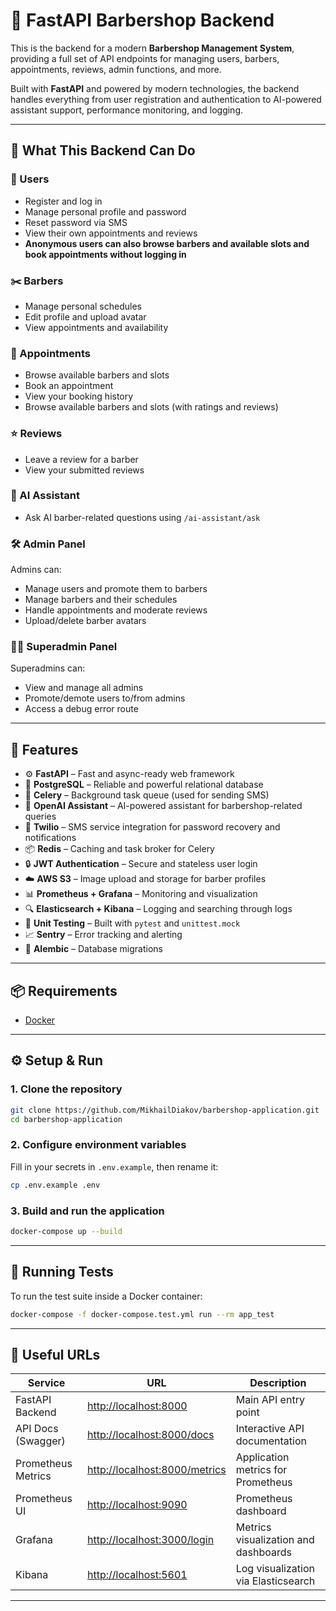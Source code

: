 # 💈 FastAPI Barbershop Backend

This is the backend for a modern **Barbershop Management System**, providing a full set of API endpoints for managing users, barbers, appointments, reviews, admin functions, and more.

Built with **FastAPI** and powered by modern technologies, the backend handles everything from user registration and authentication to AI-powered assistant support, performance monitoring, and logging.

---

## 🎯 What This Backend Can Do

### 👤 Users

- Register and log in
- Manage personal profile and password
- Reset password via SMS
- View their own appointments and reviews
- **Anonymous users can also browse barbers and available slots and book appointments without logging in**

### ✂️ Barbers

- Manage personal schedules
- Edit profile and upload avatar
- View appointments and availability

### 📅 Appointments

- Browse available barbers and slots
- Book an appointment
- View your booking history
- Browse available barbers and slots (with ratings and reviews)

### ⭐ Reviews

- Leave a review for a barber
- View your submitted reviews

### 🤖 AI Assistant

- Ask AI barber-related questions using `/ai-assistant/ask`

### 🛠 Admin Panel

Admins can:

- Manage users and promote them to barbers
- Manage barbers and their schedules
- Handle appointments and moderate reviews
- Upload/delete barber avatars

### 🧑‍💼 Superadmin Panel

Superadmins can:

- View and manage all admins
- Promote/demote users to/from admins
- Access a debug error route

---

## 🚀 Features

- ⚙️ **FastAPI** – Fast and async-ready web framework
- 🐘 **PostgreSQL** – Reliable and powerful relational database
- 🧵 **Celery** – Background task queue (used for sending SMS)
- 🧠 **OpenAI Assistant** – AI-powered assistant for barbershop-related queries
- 📲 **Twilio** – SMS service integration for password recovery and notifications
- 📦 **Redis** – Caching and task broker for Celery
- 🔒 **JWT Authentication** – Secure and stateless user login
- ☁️ **AWS S3** – Image upload and storage for barber profiles
- 📊 **Prometheus + Grafana** – Monitoring and visualization
- 🔍 **Elasticsearch + Kibana** – Logging and searching through logs
- 🧪 **Unit Testing** – Built with `pytest` and `unittest.mock`
- 📈 **Sentry** – Error tracking and alerting
- 📜 **Alembic** – Database migrations

---

## 📦 Requirements

- [Docker](https://www.docker.com/)

---

## ⚙️ Setup & Run

### 1. Clone the repository

```bash
git clone https://github.com/MikhailDiakov/barbershop-application.git
cd barbershop-application
```

### 2. Configure environment variables

Fill in your secrets in `.env.example`, then rename it:

```bash
cp .env.example .env
```

### 3. Build and run the application

```bash
docker-compose up --build
```

---

## 🧪 Running Tests

To run the test suite inside a Docker container:

```bash
docker-compose -f docker-compose.test.yml run --rm app_test
```

---

## 📍 Useful URLs

| Service            | URL                                                            | Description                          |
| ------------------ | -------------------------------------------------------------- | ------------------------------------ |
| FastAPI Backend    | [http://localhost:8000](http://localhost:8000)                 | Main API entry point                 |
| API Docs (Swagger) | [http://localhost:8000/docs](http://localhost:8000/docs/)      | Interactive API documentation        |
| Prometheus Metrics | [http://localhost:8000/metrics](http://localhost:8000/metrics) | Application metrics for Prometheus   |
| Prometheus UI      | [http://localhost:9090](http://localhost:9090/)                | Prometheus dashboard                 |
| Grafana            | [http://localhost:3000/login](http://localhost:3000/login)     | Metrics visualization and dashboards |
| Kibana             | [http://localhost:5601](http://localhost:5601)                 | Log visualization via Elasticsearch  |

---
